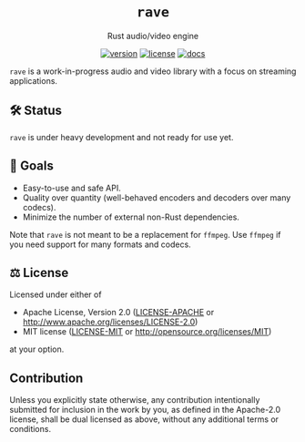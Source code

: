 <h1 align="center">
  <code>rave</code>
</h1>
<p align="center">Rust audio/video engine</p>
<div align="center">

[![version](https://img.shields.io/crates/v/ravelib)](https://crates.io/crates/ravelib)
[![license](https://img.shields.io/crates/l/ravelib)](#%EF%B8%8F-license)
[![docs](https://img.shields.io/docsrs/ravelib)](https://docs.rs/ravelib)

</div>

`rave` is a work-in-progress audio and video library with a focus on streaming applications.

## 🛠 Status

`rave` is under heavy development and not ready for use yet.

## 🎯 Goals

* Easy-to-use and safe API.
* Quality over quantity (well-behaved encoders and decoders over many codecs).
* Minimize the number of external non-Rust dependencies.

Note that `rave` is not meant to be a replacement for `ffmpeg`. Use `ffmpeg` if you need support for
many formats and codecs.

## ⚖️ License

Licensed under either of

 * Apache License, Version 2.0
   ([LICENSE-APACHE](LICENSE-APACHE) or http://www.apache.org/licenses/LICENSE-2.0)
 * MIT license
   ([LICENSE-MIT](LICENSE-MIT) or http://opensource.org/licenses/MIT)

at your option.

## Contribution

Unless you explicitly state otherwise, any contribution intentionally submitted
for inclusion in the work by you, as defined in the Apache-2.0 license, shall be
dual licensed as above, without any additional terms or conditions.